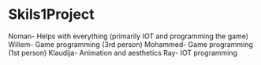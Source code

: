 # Skils1Project
Noman- Helps with everything (primarily IOT and programming the game)
Willem- Game programming (3rd person)
Mohammed- Game programming (1st person)
Klaudija- Animation and aesthetics
Ray- IOT programming 
